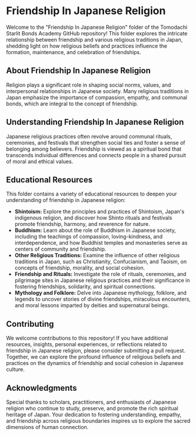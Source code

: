# Friendship In Japanese Religion

Welcome to the "Friendship In Japanese Religion" folder of the Tomodachi Starlit Bonds Academy GitHub repository! This folder explores the intricate relationship between friendship and various religious traditions in Japan, shedding light on how religious beliefs and practices influence the formation, maintenance, and celebration of friendships.

## About Friendship In Japanese Religion

Religion plays a significant role in shaping social norms, values, and interpersonal relationships in Japanese society. Many religious traditions in Japan emphasize the importance of compassion, empathy, and communal bonds, which are integral to the concept of friendship.

## Understanding Friendship In Japanese Religion

Japanese religious practices often revolve around communal rituals, ceremonies, and festivals that strengthen social ties and foster a sense of belonging among believers. Friendship is viewed as a spiritual bond that transcends individual differences and connects people in a shared pursuit of moral and ethical values.

## Educational Resources

This folder contains a variety of educational resources to deepen your understanding of friendship in Japanese religion:

- **Shintoism:** Explore the principles and practices of Shintoism, Japan's indigenous religion, and discover how Shinto rituals and festivals promote friendship, harmony, and reverence for nature.
- **Buddhism:** Learn about the role of Buddhism in Japanese society, including the teachings of compassion, loving-kindness, and interdependence, and how Buddhist temples and monasteries serve as centers of community and friendship.
- **Other Religious Traditions:** Examine the influence of other religious traditions in Japan, such as Christianity, Confucianism, and Taoism, on concepts of friendship, morality, and social cohesion.
- **Friendship and Rituals:** Investigate the role of rituals, ceremonies, and pilgrimage sites in Japanese religious practices and their significance in fostering friendships, solidarity, and spiritual connections.
- **Mythology and Folklore:** Delve into Japanese mythology, folklore, and legends to uncover stories of divine friendships, miraculous encounters, and moral lessons imparted by deities and supernatural beings.

## Contributing

We welcome contributions to this repository! If you have additional resources, insights, personal experiences, or reflections related to friendship in Japanese religion, please consider submitting a pull request. Together, we can explore the profound influence of religious beliefs and practices on the dynamics of friendship and social cohesion in Japanese culture.

## Acknowledgments

Special thanks to scholars, practitioners, and enthusiasts of Japanese religion who continue to study, preserve, and promote the rich spiritual heritage of Japan. Your dedication to fostering understanding, empathy, and friendship across religious boundaries inspires us to explore the sacred dimensions of human connection.
